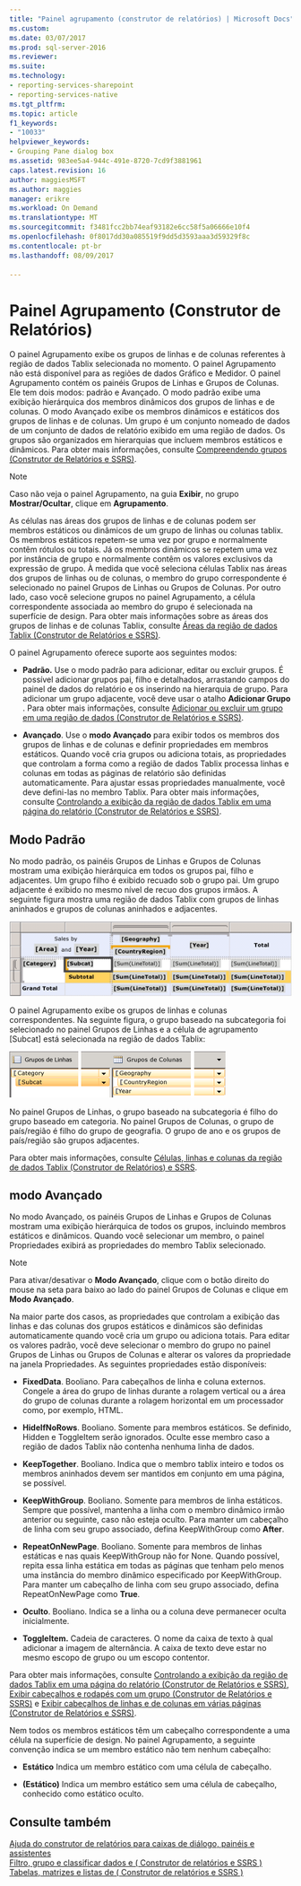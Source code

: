 ```yaml
---
title: "Painel agrupamento (construtor de relatórios) | Microsoft Docs"
ms.custom: 
ms.date: 03/07/2017
ms.prod: sql-server-2016
ms.reviewer: 
ms.suite: 
ms.technology:
- reporting-services-sharepoint
- reporting-services-native
ms.tgt_pltfrm: 
ms.topic: article
f1_keywords:
- "10033"
helpviewer_keywords:
- Grouping Pane dialog box
ms.assetid: 983ee5a4-944c-491e-8720-7cd9f3881961
caps.latest.revision: 16
author: maggiesMSFT
ms.author: maggies
manager: erikre
ms.workload: On Demand
ms.translationtype: MT
ms.sourcegitcommit: f3481fcc2bb74eaf93182e6cc58f5a06666e10f4
ms.openlocfilehash: 0f8017dd30a085519f9dd5d3593aaa3d59329f8c
ms.contentlocale: pt-br
ms.lasthandoff: 08/09/2017

---
```

# <a name="grouping-pane-report-builder"></a>Painel Agrupamento (Construtor de Relatórios)
  O painel Agrupamento exibe os grupos de linhas e de colunas referentes à região de dados Tablix selecionada no momento. O painel Agrupamento não está disponível para as regiões de dados Gráfico e Medidor. O painel Agrupamento contém os painéis Grupos de Linhas e Grupos de Colunas. Ele tem dois modos: padrão e Avançado. O modo padrão exibe uma exibição hierárquica dos membros dinâmicos dos grupos de linhas e de colunas. O modo Avançado exibe os membros dinâmicos e estáticos dos grupos de linhas e de colunas. Um grupo é um conjunto nomeado de dados de um conjunto de dados de relatório exibido em uma região de dados. Os grupos são organizados em hierarquias que incluem membros estáticos e dinâmicos. Para obter mais informações, consulte [Compreendendo grupos &#40;Construtor de Relatórios e SSRS&#41;](../../reporting-services/report-design/understanding-groups-report-builder-and-ssrs.md).  
  
> [!NOTE]  
>  Caso não veja o painel Agrupamento, na guia **Exibir**, no grupo **Mostrar/Ocultar**, clique em **Agrupamento**.  
  
 As células nas áreas dos grupos de linhas e de colunas podem ser membros estáticos ou dinâmicos de um grupo de linhas ou colunas tablix. Os membros estáticos repetem-se uma vez por grupo e normalmente contêm rótulos ou totais. Já os membros dinâmicos se repetem uma vez por instância de grupo e normalmente contêm os valores exclusivos da expressão de grupo. À medida que você seleciona células Tablix nas áreas dos grupos de linhas ou de colunas, o membro do grupo correspondente é selecionado no painel Grupos de Linhas ou Grupos de Colunas. Por outro lado, caso você selecione grupos no painel Agrupamento, a célula correspondente associada ao membro do grupo é selecionada na superfície de design. Para obter mais informações sobre as áreas dos grupos de linhas e de colunas Tablix, consulte [Áreas da região de dados Tablix &#40;Construtor de Relatórios e SSRS&#41;](../../reporting-services/report-design/tablix-data-region-areas-report-builder-and-ssrs.md).  
  
 O painel Agrupamento oferece suporte aos seguintes modos:  
  
-   **Padrão.** Use o modo padrão para adicionar, editar ou excluir grupos. É possível adicionar grupos pai, filho e detalhados, arrastando campos do painel de dados do relatório e os inserindo na hierarquia de grupo. Para adicionar um grupo adjacente, você deve usar o atalho **Adicionar Grupo** . Para obter mais informações, consulte [Adicionar ou excluir um grupo em uma região de dados &#40;Construtor de Relatórios e SSRS&#41;](../../reporting-services/report-design/add-or-delete-a-group-in-a-data-region-report-builder-and-ssrs.md).  
  
-   **Avançado**. Use o **modo Avançado** para exibir todos os membros dos grupos de linhas e de colunas e definir propriedades em membros estáticos. Quando você cria grupos ou adiciona totais, as propriedades que controlam a forma como a região de dados Tablix processa linhas e colunas em todas as páginas de relatório são definidas automaticamente. Para ajustar essas propriedades manualmente, você deve defini-las no membro Tablix. Para obter mais informações, consulte [Controlando a exibição da região de dados Tablix em uma página do relatório &#40;Construtor de Relatórios e SSRS&#41;](../../reporting-services/report-design/controlling-the-tablix-data-region-display-on-a-report-page.md).  
  
## <a name="default-mode"></a>Modo Padrão  
 No modo padrão, os painéis Grupos de Linhas e Grupos de Colunas mostram uma exibição hierárquica em todos os grupos pai, filho e adjacentes. Um grupo filho é exibido recuado sob o grupo pai. Um grupo adjacente é exibido no mesmo nível de recuo dos grupos irmãos. A seguinte figura mostra uma região de dados Tablix com grupos de linhas aninhados e grupos de colunas aninhados e adjacentes.  
  
 ![Linha aninhada e adjacente e grupos de colunas Tablix](../../reporting-services/report-design/media/rs-basictablixdesigngroupingpane.gif "Tablix, linha aninhada e adjacente e grupos de colunas")  
  
 O painel Agrupamento exibe os grupos de linhas e colunas correspondentes. Na seguinte figura, o grupo baseado na subcategoria foi selecionado no painel Grupos de Linhas e a célula de agrupamento [Subcat] está selecionada na região de dados Tablix:  
  
 ![Painel de agrupamento para grupos de linhas e colunas aninhados](../../reporting-services/report-design/media/rs-basictablixdesigngroupingpanedefaultview.gif "painel de agrupamento para grupos de linhas e colunas aninhados")  
  
 No painel Grupos de Linhas, o grupo baseado na subcategoria é filho do grupo baseado em categoria. No painel Grupos de Colunas, o grupo de país/região é filho do grupo de geografia. O grupo de ano e os grupos de país/região são grupos adjacentes.  
  
 Para obter mais informações, consulte [Células, linhas e colunas da região de dados Tablix &#40;Construtor de Relatórios&#41; e SSRS](../../reporting-services/report-design/tablix-data-region-cells-rows-and-columns-report-builder-and-ssrs.md).  
  
## <a name="advanced-mode"></a>modo Avançado  
 No modo Avançado, os painéis Grupos de Linhas e Grupos de Colunas mostram uma exibição hierárquica de todos os grupos, incluindo membros estáticos e dinâmicos. Quando você selecionar um membro, o painel Propriedades exibirá as propriedades do membro Tablix selecionado.  
  
> [!NOTE]  
>  Para ativar/desativar o **Modo Avançado**, clique com o botão direito do mouse na seta para baixo ao lado do painel Grupos de Colunas e clique em **Modo Avançado**.  
  
 Na maior parte dos casos, as propriedades que controlam a exibição das linhas e das colunas dos grupos estáticos e dinâmicos são definidas automaticamente quando você cria um grupo ou adiciona totais. Para editar os valores padrão, você deve selecionar o membro do grupo no painel Grupos de Linhas ou Grupos de Colunas e alterar os valores da propriedade na janela Propriedades. As seguintes propriedades estão disponíveis:  
  
-   **FixedData**. Booliano. Para cabeçalhos de linha e coluna externos. Congele a área do grupo de linhas durante a rolagem vertical ou a área do grupo de colunas durante a rolagem horizontal em um processador como, por exemplo, HTML.  
  
-   **HideIfNoRows**. Booliano. Somente para membros estáticos. Se definido, Hidden e ToggleItem serão ignorados. Oculte esse membro caso a região de dados Tablix não contenha nenhuma linha de dados.  
  
-   **KeepTogether**. Booliano. Indica que o membro tablix inteiro e todos os membros aninhados devem ser mantidos em conjunto em uma página, se possível.  
  
-   **KeepWithGroup**. Booliano. Somente para membros de linha estáticos. Sempre que possível, mantenha a linha com o membro dinâmico irmão anterior ou seguinte, caso não esteja oculto. Para manter um cabeçalho de linha com seu grupo associado, defina KeepWithGroup como **After**.  
  
-   **RepeatOnNewPage**. Booliano. Somente para membros de linhas estáticas e nas quais KeepWithGroup não for None. Quando possível, repita essa linha estática em todas as páginas que tenham pelo menos uma instância do membro dinâmico especificado por KeepWithGroup. Para manter um cabeçalho de linha com seu grupo associado, defina RepeatOnNewPage como **True**.  
  
-   **Oculto**. Booliano. Indica se a linha ou a coluna deve permanecer oculta inicialmente.  
  
-   **ToggleItem.** Cadeia de caracteres. O nome da caixa de texto à qual adicionar a imagem de alternância. A caixa de texto deve estar no mesmo escopo de grupo ou um escopo contentor.  
  
 Para obter mais informações, consulte [Controlando a exibição da região de dados Tablix em uma página do relatório &#40;Construtor de Relatórios e SSRS&#41;](../../reporting-services/report-design/controlling-the-tablix-data-region-display-on-a-report-page.md), [Exibir cabeçalhos e rodapés com um grupo &#40;Construtor de Relatórios e SSRS&#41;](../../reporting-services/report-design/display-headers-and-footers-with-a-group-report-builder-and-ssrs.md) e [Exibir cabeçalhos de linhas e de colunas em várias páginas &#40;Construtor de Relatórios e SSRS&#41;](../../reporting-services/report-design/display-row-and-column-headers-on-multiple-pages-report-builder-and-ssrs.md).  
  
 Nem todos os membros estáticos têm um cabeçalho correspondente a uma célula na superfície de design. No painel Agrupamento, a seguinte convenção indica se um membro estático não tem nenhum cabeçalho:  
  
-   **Estático** Indica um membro estático com uma célula de cabeçalho.  
  
-   **(Estático)** Indica um membro estático sem uma célula de cabeçalho, conhecido como estático oculto.  
  
## <a name="see-also"></a>Consulte também  
 [Ajuda do construtor de relatórios para caixas de diálogo, painéis e assistentes](http://msdn.microsoft.com/en-us/2da24891-0b6d-4d3c-8b18-81b98752642f)   
 [Filtro, grupo e classificar dados e &#40; Construtor de relatórios e SSRS &#41;](../../reporting-services/report-design/filter-group-and-sort-data-report-builder-and-ssrs.md)   
 [Tabelas, matrizes e listas de &#40; Construtor de relatórios e SSRS &#41;](../../reporting-services/report-design/tables-matrices-and-lists-report-builder-and-ssrs.md)  
  
  

